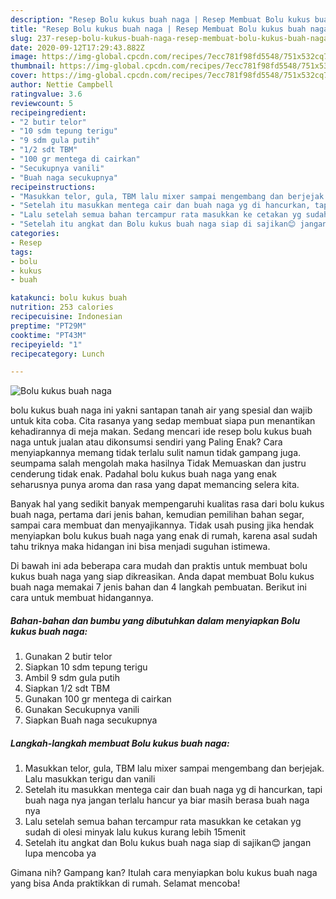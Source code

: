 ```yaml
---
description: "Resep Bolu kukus buah naga | Resep Membuat Bolu kukus buah naga Yang Enak Dan Mudah"
title: "Resep Bolu kukus buah naga | Resep Membuat Bolu kukus buah naga Yang Enak Dan Mudah"
slug: 237-resep-bolu-kukus-buah-naga-resep-membuat-bolu-kukus-buah-naga-yang-enak-dan-mudah
date: 2020-09-12T17:29:43.882Z
image: https://img-global.cpcdn.com/recipes/7ecc781f98fd5548/751x532cq70/bolu-kukus-buah-naga-foto-resep-utama.jpg
thumbnail: https://img-global.cpcdn.com/recipes/7ecc781f98fd5548/751x532cq70/bolu-kukus-buah-naga-foto-resep-utama.jpg
cover: https://img-global.cpcdn.com/recipes/7ecc781f98fd5548/751x532cq70/bolu-kukus-buah-naga-foto-resep-utama.jpg
author: Nettie Campbell
ratingvalue: 3.6
reviewcount: 5
recipeingredient:
- "2 butir telor"
- "10 sdm tepung terigu"
- "9 sdm gula putih"
- "1/2 sdt TBM"
- "100 gr mentega di cairkan"
- "Secukupnya vanili"
- "Buah naga secukupnya"
recipeinstructions:
- "Masukkan telor, gula, TBM lalu mixer sampai mengembang dan berjejak. Lalu masukkan terigu dan vanili"
- "Setelah itu masukkan mentega cair dan buah naga yg di hancurkan, tapi buah naga nya jangan terlalu hancur ya biar masih berasa buah naga nya"
- "Lalu setelah semua bahan tercampur rata masukkan ke cetakan yg sudah di olesi minyak lalu kukus kurang lebih 15menit"
- "Setelah itu angkat dan Bolu kukus buah naga siap di sajikan😊 jangan lupa mencoba ya"
categories:
- Resep
tags:
- bolu
- kukus
- buah

katakunci: bolu kukus buah 
nutrition: 253 calories
recipecuisine: Indonesian
preptime: "PT29M"
cooktime: "PT43M"
recipeyield: "1"
recipecategory: Lunch

---
```



![Bolu kukus buah naga](https://img-global.cpcdn.com/recipes/7ecc781f98fd5548/751x532cq70/bolu-kukus-buah-naga-foto-resep-utama.jpg)


bolu kukus buah naga ini yakni santapan tanah air yang spesial dan wajib untuk kita coba. Cita rasanya yang sedap membuat siapa pun menantikan kehadirannya di meja makan.
Sedang mencari ide resep bolu kukus buah naga untuk jualan atau dikonsumsi sendiri yang Paling Enak? Cara menyiapkannya memang tidak terlalu sulit namun tidak gampang juga. seumpama salah mengolah maka hasilnya Tidak Memuaskan dan justru cenderung tidak enak. Padahal bolu kukus buah naga yang enak seharusnya punya aroma dan rasa yang dapat memancing selera kita.

Banyak hal yang sedikit banyak mempengaruhi kualitas rasa dari bolu kukus buah naga, pertama dari jenis bahan, kemudian pemilihan bahan segar, sampai cara membuat dan menyajikannya. Tidak usah pusing jika hendak menyiapkan bolu kukus buah naga yang enak di rumah, karena asal sudah tahu triknya maka hidangan ini bisa menjadi suguhan istimewa.




Di bawah ini ada beberapa cara mudah dan praktis untuk membuat bolu kukus buah naga yang siap dikreasikan. Anda dapat membuat Bolu kukus buah naga memakai 7 jenis bahan dan 4 langkah pembuatan. Berikut ini cara untuk membuat hidangannya.

<!--inarticleads1-->

##### Bahan-bahan dan bumbu yang dibutuhkan dalam menyiapkan Bolu kukus buah naga:

1. Gunakan 2 butir telor
1. Siapkan 10 sdm tepung terigu
1. Ambil 9 sdm gula putih
1. Siapkan 1/2 sdt TBM
1. Gunakan 100 gr mentega di cairkan
1. Gunakan Secukupnya vanili
1. Siapkan Buah naga secukupnya




<!--inarticleads2-->

##### Langkah-langkah membuat Bolu kukus buah naga:

1. Masukkan telor, gula, TBM lalu mixer sampai mengembang dan berjejak. Lalu masukkan terigu dan vanili
1. Setelah itu masukkan mentega cair dan buah naga yg di hancurkan, tapi buah naga nya jangan terlalu hancur ya biar masih berasa buah naga nya
1. Lalu setelah semua bahan tercampur rata masukkan ke cetakan yg sudah di olesi minyak lalu kukus kurang lebih 15menit
1. Setelah itu angkat dan Bolu kukus buah naga siap di sajikan😊 jangan lupa mencoba ya




Gimana nih? Gampang kan? Itulah cara menyiapkan bolu kukus buah naga yang bisa Anda praktikkan di rumah. Selamat mencoba!
